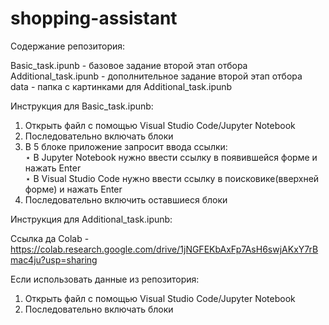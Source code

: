 # shopping-assistant

Содержание репозитория:

Basic_task.ipunb - базовое задание второй этап отбора<br />
Additional_task.ipunb - дополнительное задание второй этап отбора<br />
data - папка с картинками для Additional_task.ipunb


Инструкция для Basic_task.ipunb: 

1. Открыть файл с помощью Visual Studio Code/Jupyter Notebook 
2. Последовательно включать блоки
3. В 5 блоке приложение запросит ввода ссылки:<br />
   ⋆ В Jupyter Notebook нужно ввести ссылку в появившейся форме и нажать Enter<br />
   ⋆ В Visual Studio Code нужно ввести ссылку в поисковике(вверхней форме) и нажать Enter<br />
4. Последовательно включить оставшиеся блоки


Инструкция для Additional_task.ipunb:

Ссылка да Colab - https://colab.research.google.com/drive/1jNGFEKbAxFp7AsH6swjAKxY7rBmac4ju?usp=sharing

Если использовать данные из репозитория:
1. Открыть файл с помощью Visual Studio Code/Jupyter Notebook 
2. Последовательно включать блоки

